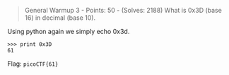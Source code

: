 > General Warmup 3 - Points: 50 - (Solves: 2188)
> What is 0x3D (base 16) in decimal (base 10).

Using python again we simply echo 0x3d.
```
>>> print 0x3D
61
```

Flag: `picoCTF{61}`
